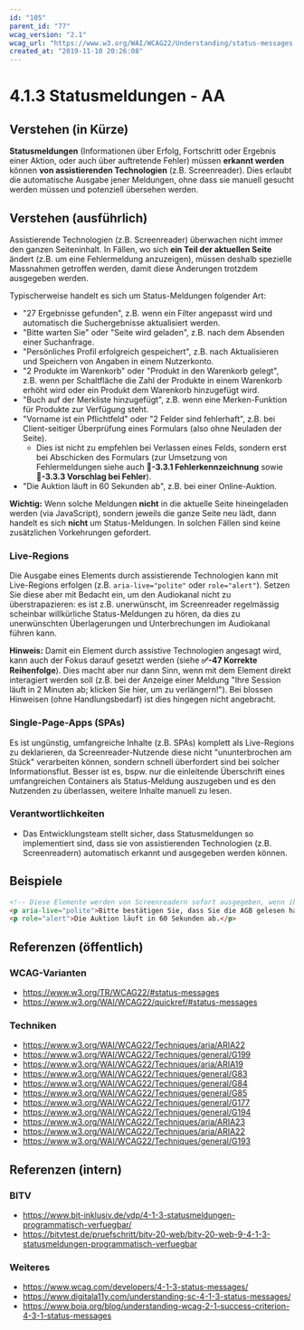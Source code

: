 ```yaml
---
id: "105"
parent_id: "77"
wcag_version: "2.1"
wcag_url: "https://www.w3.org/WAI/WCAG22/Understanding/status-messages.html"
created_at: "2019-11-10 20:26:08"
---
```


# 4.1.3 Statusmeldungen - AA

## Verstehen (in Kürze)

**Statusmeldungen** (Informationen über Erfolg, Fortschritt oder Ergebnis einer Aktion, oder auch über auftretende Fehler) müssen **erkannt werden** können **von assistierenden Technologien** (z.B. Screenreader). Dies erlaubt die automatische Ausgabe jener Meldungen, ohne dass sie manuell gesucht werden müssen und potenziell übersehen werden.

## Verstehen (ausführlich)

Assistierende Technologien (z.B. Screenreader) überwachen nicht immer den ganzen Seiteninhalt. In Fällen, wo sich **ein Teil der aktuellen Seite** ändert (z.B. um eine Fehlermeldung anzuzeigen), müssen deshalb spezielle Massnahmen getroffen werden, damit diese Änderungen trotzdem ausgegeben werden.

Typischerweise handelt es sich um Status-Meldungen folgender Art:

- "27 Ergebnisse gefunden", z.B. wenn ein Filter angepasst wird und automatisch die Suchergebnisse aktualisiert werden.
- "Bitte warten Sie" oder "Seite wird geladen", z.B. nach dem Absenden einer Suchanfrage.
- "Persönliches Profil erfolgreich gespeichert", z.B. nach Aktualisieren und Speichern von Angaben in einem Nutzerkonto.
- "2 Produkte im Warenkorb" oder "Produkt in den Warenkorb gelegt", z.B. wenn per Schaltfläche die Zahl der Produkte in einem Warenkorb erhöht wird oder ein Produkt dem Warenkorb hinzugefügt wird.
- "Buch auf der Merkliste hinzugefügt", z.B. wenn eine Merken-Funktion für Produkte zur Verfügung steht.
- "Vorname ist ein Pflichtfeld" oder "2 Felder sind fehlerhaft", z.B. bei Client-seitiger Überprüfung eines Formulars (also ohne Neuladen der Seite).
    - Dies ist nicht zu empfehlen bei Verlassen eines Felds, sondern erst bei Abschicken des Formulars (zur Umsetzung von Fehlermeldungen siehe auch **📜-3.3.1 Fehlerkennzeichnung** sowie **📜-3.3.3 Vorschlag bei Fehler**).
- "Die Auktion läuft in 60 Sekunden ab", z.B. bei einer Online-Auktion.

**Wichtig:** Wenn solche Meldungen **nicht** in die aktuelle Seite hineingeladen werden (via JavaScript), sondern jeweils die ganze Seite neu lädt, dann handelt es sich **nicht** um Status-Meldungen. In solchen Fällen sind keine zusätzlichen Vorkehrungen gefordert.

### Live-Regions

Die Ausgabe eines Elements durch assistierende Technologien kann mit Live-Regions erfolgen (z.B. `aria-live="polite"` oder `role="alert"`). Setzen Sie diese aber mit Bedacht ein, um den Audiokanal nicht zu überstrapazieren: es ist z.B. unerwünscht, im Screenreader regelmässig scheinbar willkürliche Status-Meldungen zu hören, da dies zu unerwünschten Überlagerungen und Unterbrechungen im Audiokanal führen kann.

**Hinweis:** Damit ein Element durch assistive Technologien angesagt wird, kann auch der Fokus darauf gesetzt werden (siehe **✅-47 Korrekte Reihenfolge**). Dies macht aber nur dann Sinn, wenn mit dem Element direkt interagiert werden soll (z.B. bei der Anzeige einer Meldung "Ihre Session läuft in 2 Minuten ab; klicken Sie hier, um zu verlängern!"). Bei blossen Hinweisen (ohne Handlungsbedarf) ist dies hingegen nicht angebracht.

### Single-Page-Apps (SPAs)

Es ist ungünstig, umfangreiche Inhalte (z.B. SPAs) komplett als Live-Regions zu deklarieren, da Screenreader-Nutzende diese nicht "ununterbrochen am Stück" verarbeiten können, sondern schnell überfordert sind bei solcher Informationsflut. Besser ist es, bspw. nur die einleitende Überschrift eines umfangreichen Containers als Status-Meldung auszugeben und es den Nutzenden zu überlassen, weitere Inhalte manuell zu lesen.

### Verantwortlichkeiten

- Das Entwicklungsteam stellt sicher, dass Statusmeldungen so implementiert sind, dass sie von assistierenden Technologien (z.B. Screenreadern) automatisch erkannt und ausgegeben werden können.

## Beispiele

```html
<!-- Diese Elemente werden von Screenreadern sofort ausgegeben, wenn ihr Inhalt sich ändert. -->
<p aria-live="polite">Bitte bestätigen Sie, dass Sie die AGB gelesen haben.</p>
<p role="alert">Die Auktion läuft in 60 Sekunden ab.</p>
```

## Referenzen (öffentlich)

### WCAG-Varianten
- <https://www.w3.org/TR/WCAG22/#status-messages>
- <https://www.w3.org/WAI/WCAG22/quickref/#status-messages>

### Techniken
- <https://www.w3.org/WAI/WCAG22/Techniques/aria/ARIA22>
- <https://www.w3.org/WAI/WCAG22/Techniques/general/G199>
- <https://www.w3.org/WAI/WCAG22/Techniques/aria/ARIA19>
- <https://www.w3.org/WAI/WCAG22/Techniques/general/G83>
- <https://www.w3.org/WAI/WCAG22/Techniques/general/G84>
- <https://www.w3.org/WAI/WCAG22/Techniques/general/G85>
- <https://www.w3.org/WAI/WCAG22/Techniques/general/G177>
- <https://www.w3.org/WAI/WCAG22/Techniques/general/G194>
- <https://www.w3.org/WAI/WCAG22/Techniques/aria/ARIA23>
- <https://www.w3.org/WAI/WCAG22/Techniques/aria/ARIA22>
- <https://www.w3.org/WAI/WCAG22/Techniques/general/G193>

## Referenzen (intern)

### BITV
- <https://www.bit-inklusiv.de/vdp/4-1-3-statusmeldungen-programmatisch-verfuegbar/>
- <https://bitvtest.de/pruefschritt/bitv-20-web/bitv-20-web-9-4-1-3-statusmeldungen-programmatisch-verfuegbar>

### Weiteres
- <https://www.wcag.com/developers/4-1-3-status-messages/>
- <https://www.digitala11y.com/understanding-sc-4-1-3-status-messages/>
- <https://www.boia.org/blog/understanding-wcag-2-1-success-criterion-4-3-1-status-messages>